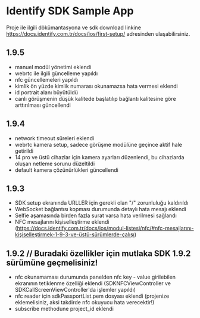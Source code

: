 # Identify SDK Sample App

Proje ile ilgili dökümantasyona ve sdk download linkine https://docs.identify.com.tr/docs/ios/first-setup/ adresinden ulaşabilirsiniz.

## 1.9.5
- manuel modül yönetimi eklendi
- webrtc ile ilgili güncelleme yapıldı
- nfc güncellemeleri yapıldı
- kimlik ön yüzde kimlik numarası okunamazsa hata vermesi eklendi
- id portrait alanı büyütüldü
- canlı görüşmenin düşük kalitede başlatılıp bağlantı kalitesine göre arttırılması güncellendi


## 1.9.4
- network timeout süreleri eklendi
- webrtc kamera setup, sadece görüşme modülüne geçince aktif hale getirildi
- 14 pro ve üstü cihazlar için kamera ayarları düzenlendi, bu cihazlarda oluşan netleme sorunu düzeltildi
- default kamera çözünürlükleri güncellendi

## 1.9.3
- SDK setup ekranında URLLER için gerekli olan "/" zorunluluğu kaldırıldı
- WebSocket bağlantısı kopması durumunda detaylı hata mesajı eklendi
- Selfie aşamasında birden fazla surat varsa hata verilmesi sağlandı
- NFC mesajlarını kişiselleştirme eklendi (https://docs.identify.com.tr/docs/ios/modul-listesi/nfc/#nfc-mesajlarını-kişiselleştirmek-1-9-3-ve-üstü-sürümlerde-çalışı)

## 1.9.2 // Buradaki özellikler için mutlaka SDK 1.9.2 sürümüne geçmelisiniz!
- nfc okunamaması durumunda panelden nfc key - value girilebilen ekranının tetiklenme özelliği eklendi (SDKNFCViewController ve SDKCallScreenViewController'da işlemler yapıldı)
- nfc reader için sdkPassportList.pem dosyası eklendi (projenize eklemelisiniz, aksi takdirde nfc okuyucu hata verecektir!)
- subscribe methodune project_id eklendi
